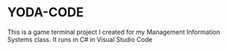 # YODA-CODE
This is a game terminal project I created for my Management Information Systems class.
It runs in C# in Visual Studio Code
